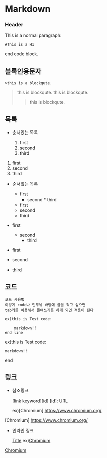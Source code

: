 # Markdown
### Header
This is a normal paragraph:

	#This is a H1
end code block.

## 블록인용문자

	>this is a blockqute.
>this is blockqute.
> this is blockqute.
>>this is blockqute.

## 목록
* 순서있는 목록

 	1. first
 	2. second
 	3. third

1. first
2. second
3. third

* 순서없는 목록
 	* first
		* second
				* third

	+ first
	+ second
	+ third

* first
	* second
		* third

* first
* second
* third	

## 코드
	코드 사용법
	이렇게 code나 민무뉘 바탕에 글을 적고 싶으면
	tab키를 이용해서 들여쓰기를 하게 되면 적용이 된다
	
	ex)this is Test code:

		markdown!!
	end line
	
ex)this is Test code:

	markdown!!
end 

## 링크

* 참조링크

 	[link keyword][id]
	[id]: URL

	ex)[Chromium] https://www.chromium.org/

[Chromium] https://www.chromium.org/

* 인라인 링크
	
 	[Title](link)
 	ex)[Chromium](https://www.chromium.org/)

[Chromium](https://www.chromium.org/)
